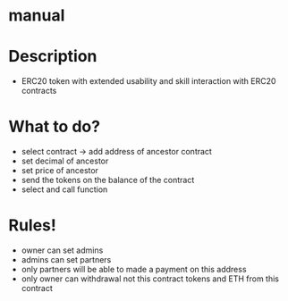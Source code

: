 # manual

# Description

+ ERC20 token with extended usability and skill interaction with ERC20 contracts

# What to do?

+ select contract <ContractERC201> -> add address of ancestor contract
+ set decimal of ancestor
+ set price of ancestor
+ send the tokens on the balance of the contract
+ select and call function <un Block State>

# Rules!

+ owner can set admins
+ admins can set partners
+ only partners will be able to made a payment on this address
+ only owner can withdrawal not this contract tokens and ETH from this contract
